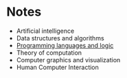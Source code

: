 # Notes

- Artificial intelligence
- Data structures and algorithms
- [Programming languages and logic](./Programming%20languages%20and%20logic)
- Theory of computation
- Computer graphics and visualization
- Human Computer Interaction


